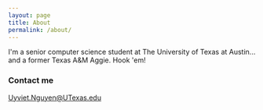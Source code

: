 ```yaml
---
layout: page
title: About
permalink: /about/
---
```


I'm a senior computer science student at The University of Texas at Austin... and a former Texas A&M Aggie. Hook 'em!

### Contact me

[Uyviet.Nguyen@UTexas.edu](mailto:Uyviet.Nguyen@UTexas.edu)
